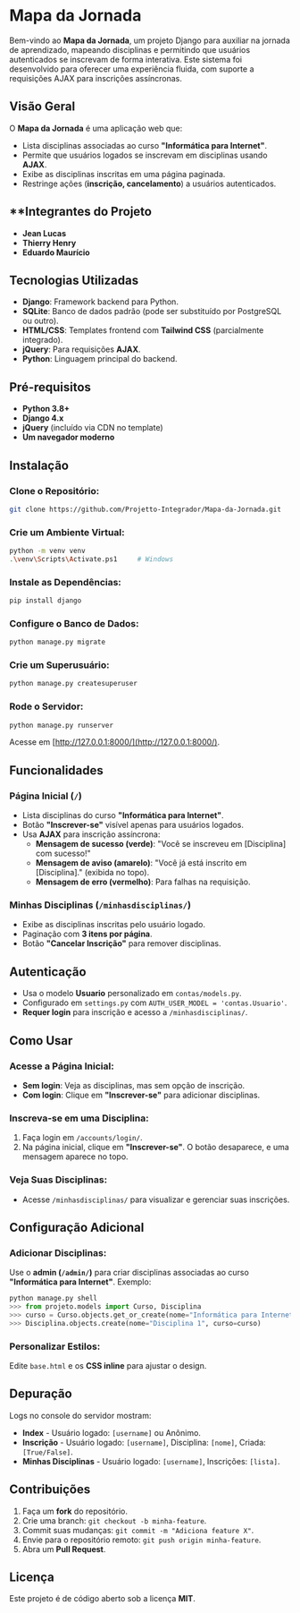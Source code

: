 # **Mapa da Jornada**

Bem-vindo ao **Mapa da Jornada**, um projeto Django para auxiliar na jornada de aprendizado, mapeando disciplinas e permitindo que usuários autenticados se inscrevam de forma interativa. Este sistema foi desenvolvido para oferecer uma experiência fluida, com suporte a requisições AJAX para inscrições assíncronas.

## **Visão Geral**
O **Mapa da Jornada** é uma aplicação web que:

- Lista disciplinas associadas ao curso **"Informática para Internet"**.
- Permite que usuários logados se inscrevam em disciplinas usando **AJAX**.
- Exibe as disciplinas inscritas em uma página paginada.
- Restringe ações (**inscrição, cancelamento**) a usuários autenticados.

## **Integrantes do Projeto
- **Jean Lucas**
- **Thierry Henry**
- **Eduardo Maurício**

## **Tecnologias Utilizadas**
- **Django**: Framework backend para Python.
- **SQLite**: Banco de dados padrão (pode ser substituído por PostgreSQL ou outro).
- **HTML/CSS**: Templates frontend com **Tailwind CSS** (parcialmente integrado).
- **jQuery**: Para requisições **AJAX**.
- **Python**: Linguagem principal do backend.

## **Pré-requisitos**
- **Python 3.8+**
- **Django 4.x**
- **jQuery** (incluído via CDN no template)
- **Um navegador moderno**

## **Instalação**
### **Clone o Repositório:**
```bash
git clone https://github.com/Projetto-Integrador/Mapa-da-Jornada.git
```

### **Crie um Ambiente Virtual:**
```bash
python -m venv venv
.\venv\Scripts\Activate.ps1     # Windows
```

### **Instale as Dependências:**
```bash
pip install django
```

### **Configure o Banco de Dados:**
```bash
python manage.py migrate
```

### **Crie um Superusuário:**
```bash
python manage.py createsuperuser
```

### **Rode o Servidor:**
```bash
python manage.py runserver
```
Acesse em [http://127.0.0.1:8000/](http://127.0.0.1:8000/).

## **Funcionalidades**
### **Página Inicial (`/`)**
- Lista disciplinas do curso **"Informática para Internet"**.
- Botão **"Inscrever-se"** visível apenas para usuários logados.
- Usa **AJAX** para inscrição assíncrona:
  - **Mensagem de sucesso (verde)**: "Você se inscreveu em [Disciplina] com sucesso!"
  - **Mensagem de aviso (amarelo)**: "Você já está inscrito em [Disciplina]." (exibida no topo).
  - **Mensagem de erro (vermelho)**: Para falhas na requisição.

### **Minhas Disciplinas (`/minhasdisciplinas/`)**
- Exibe as disciplinas inscritas pelo usuário logado.
- Paginação com **3 itens por página**.
- Botão **"Cancelar Inscrição"** para remover disciplinas.

## **Autenticação**
- Usa o modelo **Usuario** personalizado em `contas/models.py`.
- Configurado em `settings.py` com `AUTH_USER_MODEL = 'contas.Usuario'`.
- **Requer login** para inscrição e acesso a `/minhasdisciplinas/`.

## **Como Usar**
### **Acesse a Página Inicial:**
- **Sem login**: Veja as disciplinas, mas sem opção de inscrição.
- **Com login**: Clique em **"Inscrever-se"** para adicionar disciplinas.

### **Inscreva-se em uma Disciplina:**
1. Faça login em `/accounts/login/`.
2. Na página inicial, clique em **"Inscrever-se"**. O botão desaparece, e uma mensagem aparece no topo.

### **Veja Suas Disciplinas:**
- Acesse `/minhasdisciplinas/` para visualizar e gerenciar suas inscrições.

## **Configuração Adicional**
### **Adicionar Disciplinas:**
Use o **admin (`/admin/`)** para criar disciplinas associadas ao curso **"Informática para Internet"**.
Exemplo:
```python
python manage.py shell
>>> from projeto.models import Curso, Disciplina
>>> curso = Curso.objects.get_or_create(nome="Informática para Internet")[0]
>>> Disciplina.objects.create(nome="Disciplina 1", curso=curso)
```

### **Personalizar Estilos:**
Edite `base.html` e os **CSS inline** para ajustar o design.

## **Depuração**
Logs no console do servidor mostram:
- **Index** - Usuário logado: `[username]` ou Anônimo.
- **Inscrição** - Usuário logado: `[username]`, Disciplina: `[nome]`, Criada: `[True/False]`.
- **Minhas Disciplinas** - Usuário logado: `[username]`, Inscrições: `[lista]`.

## **Contribuições**
1. Faça um **fork** do repositório.
2. Crie uma branch: `git checkout -b minha-feature`.
3. Commit suas mudanças: `git commit -m "Adiciona feature X"`.
4. Envie para o repositório remoto: `git push origin minha-feature`.
5. Abra um **Pull Request**.

## **Licença**
Este projeto é de código aberto sob a licença **MIT**.
